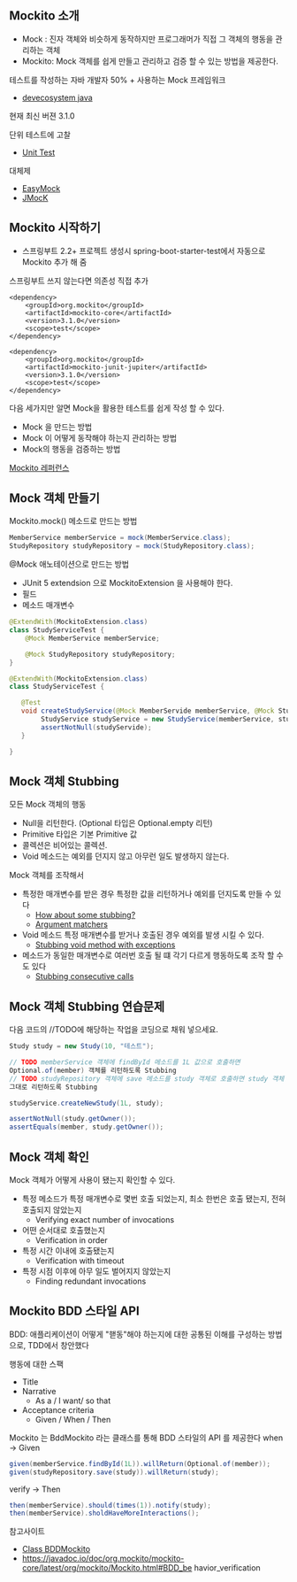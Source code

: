 ## Mockito 소개
- Mock : 진자 객체와 비슷하게 동작하지만 프로그래머가 직접 그 객체의 행동을 관리하는 객체
- Mockito: Mock 객체를 쉽게 만들고 관리하고 검증 할 수 있는 방법을 제공한다.

테스트를 작성하는 자바 개발자 50% + 사용하는 Mock 프레임워크
- [devecosystem java](https://www.jetbrains.com/lp/devecosystem-2019/java/)

현재 최신 버젼 3.1.0

단위 테스트에 고찰
- [Unit Test](https://martinfowler.com/bliki/UnitTest.html)

대체제
- [EasyMock](http://easymock.org/)
- [JMocK](http://jmock.org/)

## Mockito 시작하기
- 스프링부트 2.2+ 프로젝트 생성시 spring-boot-starter-test에서 자동으로 Mockito 추가 해 줌

스프링부트 쓰지 않는다면 의존성 직접 추가
~~~
<dependency>    
    <groupId>org.mockito</groupId> 
    <artifactId>mockito-core</artifactId>
    <version>3.1.0</version> 
    <scope>test</scope>
</dependency>

<dependency>
    <groupId>org.mockito</groupId>
    <artifactId>mockito-junit-jupiter</artifactId> 
    <version>3.1.0</version>
    <scope>test</scope>
</dependency>
~~~

다음 세가지만 알면 Mock을 활용한 테스트를 쉽게 작성 할 수 있다.
- Mock 을 만드는 방법
- Mock 이 어떻게 동작해야 하는지 관리하는 방법
- Mock의 행동을 검증하는 방법

[Mockito 레퍼런스](https://javadoc.io/doc/org.mockito/mockito-core/latest/org/mockito/Mockito.html)

## Mock 객체 만들기
Mockito.mock() 메소드로 만드는 방법
~~~java
MemberService memberService = mock(MemberService.class);
StudyRepository studyRepository = mock(StudyRepository.class);
~~~

@Mock 애노테이션으로 만드는 방법
- JUnit 5 extendsion 으로 MockitoExtension 을 사용해야 한다.
- 필드
- 메소드 매개변수

~~~java
@ExtendWith(MockitoExtension.class)
class StudyServiceTest {
    @Mock MemberService memberService;

    @Mock StudyRepository studyRepository;
}
~~~

~~~java
@ExtendWith(MockitoExtension.class)
class StudyServiceTest {

   @Test
   void createStudyService(@Mock MemberServide memberService, @Mock StudyRepository studyRepository) {
        StudyService studyService = new StudyService(memberService, studyRepository);
        assertNotNull(studyServide);
   }

}
~~~

## Mock 객체 Stubbing
모든 Mock 객체의 행동
- Null을 리턴한다. (Optional 타입은 Optional.empty 리턴)
- Primitive 타입은 기본 Primitive 값
- 콜렉션은 비어있는 콜렉션.
- Void 메소드는 예외를 던지지 않고 아무런 일도 발생하지 않는다.

Mock 객체를 조작해서
- 특정한 매개변수를 받은 경우 특정한 값을 리턴하거나 예외를 던지도록 만들 수 있다
    - [How about some stubbing?](https://javadoc.io/doc/org.mockito/mockito-core/3.2.4/index.html)
    - [Argument matchers](https://javadoc.io/doc/org.mockito/mockito-core/latest/index.html)
- Void 메소드 특정 매개변수를 받거나 호출된 경우 예외를 발생 시킬 수 있다.
    - [Stubbing void method with exceptions](https://javadoc.io/doc/org.mockito/mockito-core/latest/index.html)
- 메소드가 동일한 매개변수로 여러번 호출 될 떄 각기 다르게 행동하도록 조작 할 수도 있다
    - [Stubbing consecutive calls]()

## Mock 객체 Stubbing 연습문제
다음 코드의 //TODO에 해당하는 작업을 코딩으로 채워 넣으세요.
~~~java
Study study = new Study(10, "테스트");

// TODO memberService 객체에 findById 메소드를 1L 값으로 호출하면 
Optional.of(member) 객체를 리턴하도록 Stubbing
// TODO studyRepository 객체에 save 메소드를 study 객체로 호출하면 study 객체 
그대로 리턴하도록 Stubbing

studyService.createNewStudy(1L, study);

assertNotNull(study.getOwner()); 
assertEquals(member, study.getOwner());
~~~

## Mock 객체 확인
Mock 객체가 어떻게 사용이 됐는지 확인할 수 있다.
- 특정 메소드가 특정 매개변수로 몇번 호출 되었는지, 최소 한번은 호출 됐는지, 전혀
호출되지 않았는지
    - Verifying exact number of invocations
- 어떤 순서대로 호출했는지
    - Verification in order
- 특정 시간 이내에 호출됐는지
    - Verification with timeout
- 특정 시점 이후에 아무 일도 벌어지지 않았는지
    - Finding redundant invocations
    
## Mockito BDD 스타일 API
BDD: 애플리케이션이 어떻게 "핻동"해야 하는지에 대한 공통된 이해를 구성하는 방법으로, TDD에서 창안했다

행동에 대한 스팩
- Title
- Narrative
    - As a / I want/ so that
- Acceptance criteria 
    - Given / When / Then
 
Mockito 는 BddMockito 라는 클래스를 통해 BDD 스타일의 API 를 제공한다
when -> Given
~~~java
given(memberService.findById(1L)).willReturn(Optional.of(member));
given(studyRepository.save(study)).willReturn(study);
~~~

verify -> Then
~~~java
then(memberService).should(times(1)).notify(study);
then(memberService).sholdHaveMoreInteractions();
~~~

참고사이트
- [Class BDDMockito](https://javadoc.io/static/org.mockito/mockito-core/3.2.0/org/mockito/BDDMockito.html)
- https://javadoc.io/doc/org.mockito/mockito-core/latest/org/mockito/Mockito.html#BDD_be
  havior_verification
 
